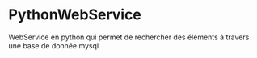# PythonWebService
WebService en python qui permet de rechercher des éléments à travers une base de donnée mysql
